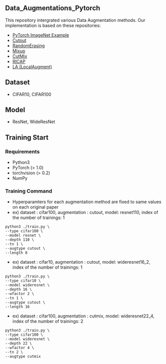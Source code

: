 ## Data_Augmentations_Pytorch

This repository intergrated various Data Augmentation methods. Our implementation is based on these repositories:

- [PyTorch ImageNet Example](https://github.com/pytorch/examples/tree/master/imagenet)
- [Cutout](https://github.com/uoguelph-mlrg/Cutout)
- [RandomErasing](https://pytorch.org/docs/stable/torchvision/transforms.html#torchvision.transforms.RandomErasing)
- [Mixup](https://github.com/facebookresearch/mixup-cifar10)
- [CutMix](https://github.com/clovaai/CutMix-PyTorch)
- [RICAP](https://github.com/jackryo/ricap)
- [LA (LocalAugment)](https://ieeexplore.ieee.org/document/9319662)

## Dataset
- CIFAR10, CIFAR100

## Model
- ResNet, WideResNet

## Training Start
### Requirements
- Python3
- PyTorch (> 1.0)
- torchvision (> 0.2)
- NumPy

### Training Command
- Hyperparamters for each augmentation method are fixed to same values on each original paper
- ex) dataset : cifar100, augmentation : cutout, model: resnet110, index of the number of trainings: 1
```
python3 ./train.py \
--type cifar100 \
--model resnet \
--depth 110 \
--tn 1 \
--augtype cutout \
--length 8
```
- ex) dataset : cifar10, augmentation : cutout, model: wideresnet16_2, index of the number of trainings: 1
```
python3 ./train.py \
--type cifar10 \
--model wideresnet \
--depth 16 \
--wfactor 2 \
--tn 1 \
--augtype cutout \
--length 16
```
- ex) dataset : cifar100, augmentation : cutmix, model: wideresnet22_4, index of the number of trainings: 2
```
python3 ./train.py \
--type cifar100 \
--model wideresnet \
--depth 22 \
--wfactor 4 \
--tn 2 \
--augtype cutmix
```
